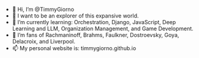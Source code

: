 - 👋 Hi, I’m @TimmyGiorno
- 👀 I want to be an explorer of this expansive world.
- 🌱 I’m currently learning: Orchestration, Django, JavaScript, Deep Learning and LLM, Organization Management, and Game Development.
- 💞️ I’m fans of Rachmaninoff, Brahms, Faulkner, Dostroevsky, Goya, Delacroix, and Liverpool.
- 📫 My personal website is: timmygiorno.github.io

<!---
TimmyGiorno/TimmyGiorno is a ✨ special ✨ repository because its `README.md` (this file) appears on your GitHub profile.
You can click the Preview link to take a look at your changes.
--->
